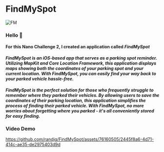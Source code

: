 # FindMySpot

![FM](https://github.com/randjg/FindMySpot/assets/76160505/1f02f79c-a61a-478e-92fe-0095a8be5087)

### Hello 👋
#### For this Nano Challenge 2, I created an application called **_FindMySpot_**

#### _FindMySpot is an iOS-based app that serves as a parking spot reminder. Utilizing MapKit and Core Location Framework, this application displays maps showing both the coordinates of your parking spot and your current location. With FindMySpot, you can easily find your way back to your parked vehicle hassle-free._

#### _FindMySpot is the perfect solution for those who frequently struggle to remember where they parked their vehicles. By allowing users to save the coordinates of their parking location, this application simplifies the process of finding their parked vehicle. With FindMySpot, no more worries about forgetting where you parked - it's all conveniently stored for easy finding._

### Video Demo

https://github.com/randjg/FindMySpot/assets/76160505/2445f8a6-4d71-414c-ae35-de2975403d9d


